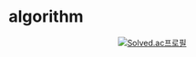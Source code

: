 # algorithm
<div align=center>

[![Solved.ac프로필](http://mazassumnida.wtf/api/v2/generate_badge?boj=aossuper8)](https://solved.ac/aossuper8)  

</div>
